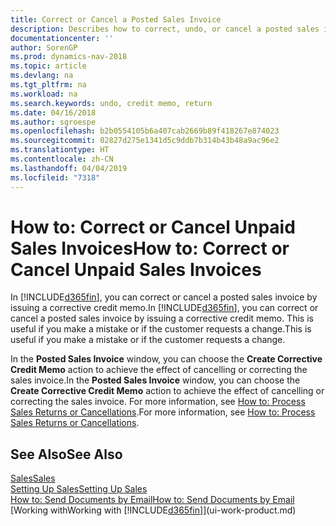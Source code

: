 ```yaml
---
title: Correct or Cancel a Posted Sales Invoice
description: Describes how to correct, undo, or cancel a posted sales invoice and apply a sales credit memo.
documentationcenter: ''
author: SorenGP
ms.prod: dynamics-nav-2018
ms.topic: article
ms.devlang: na
ms.tgt_pltfrm: na
ms.workload: na
ms.search.keywords: undo, credit memo, return
ms.date: 04/16/2018
ms.author: sgroespe
ms.openlocfilehash: b2b0554105b6a407cab2669b89f418267e874023
ms.sourcegitcommit: 02827d275e1341d5c9ddb7b314b43b48a9ac96e2
ms.translationtype: HT
ms.contentlocale: zh-CN
ms.lasthandoff: 04/04/2019
ms.locfileid: "7318"
---
```

# <a name="how-to-correct-or-cancel-unpaid-sales-invoices"></a><span data-ttu-id="4e0bf-103">How to: Correct or Cancel Unpaid Sales Invoices</span><span class="sxs-lookup"><span data-stu-id="4e0bf-103">How to: Correct or Cancel Unpaid Sales Invoices</span></span>
<span data-ttu-id="4e0bf-104">In [!INCLUDE[d365fin](includes/d365fin_md.md)], you can correct or cancel a posted sales invoice by issuing a corrective credit memo.</span><span class="sxs-lookup"><span data-stu-id="4e0bf-104">In [!INCLUDE[d365fin](includes/d365fin_md.md)], you can correct or cancel a posted sales invoice by issuing a corrective credit memo.</span></span> <span data-ttu-id="4e0bf-105">This is useful if you make a mistake or if the customer requests a change.</span><span class="sxs-lookup"><span data-stu-id="4e0bf-105">This is useful if you make a mistake or if the customer requests a change.</span></span>

<span data-ttu-id="4e0bf-106">In the **Posted Sales Invoice** window, you can choose the **Create Corrective Credit Memo** action to achieve the effect of cancelling or correcting the sales invoice.</span><span class="sxs-lookup"><span data-stu-id="4e0bf-106">In the **Posted Sales Invoice** window, you can choose the **Create Corrective Credit Memo** action to achieve the effect of cancelling or correcting the sales invoice.</span></span> <span data-ttu-id="4e0bf-107">For more information, see [How to: Process Sales Returns or Cancellations](sales-how-process-sales-returns-cancellations.md).</span><span class="sxs-lookup"><span data-stu-id="4e0bf-107">For more information, see [How to: Process Sales Returns or Cancellations](sales-how-process-sales-returns-cancellations.md).</span></span>  


## <a name="see-also"></a><span data-ttu-id="4e0bf-108">See Also</span><span class="sxs-lookup"><span data-stu-id="4e0bf-108">See Also</span></span>
[<span data-ttu-id="4e0bf-109">Sales</span><span class="sxs-lookup"><span data-stu-id="4e0bf-109">Sales</span></span>](sales-manage-sales.md)  
[<span data-ttu-id="4e0bf-110">Setting Up Sales</span><span class="sxs-lookup"><span data-stu-id="4e0bf-110">Setting Up Sales</span></span>](sales-setup-sales.md)  
[<span data-ttu-id="4e0bf-111">How to: Send Documents by Email</span><span class="sxs-lookup"><span data-stu-id="4e0bf-111">How to: Send Documents by Email</span></span>](ui-how-send-documents-email.md)  
[<span data-ttu-id="4e0bf-112">Working with</span><span class="sxs-lookup"><span data-stu-id="4e0bf-112">Working with</span></span> [!INCLUDE[d365fin](includes/d365fin_md.md)]](ui-work-product.md)
